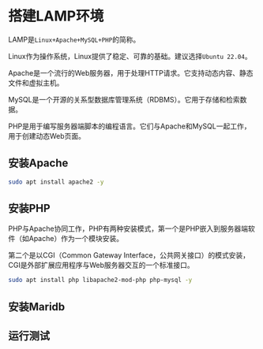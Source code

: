 # 搭建LAMP环境

LAMP是`Linux+Apache+MySQL+PHP`的简称。

Linux作为操作系统，Linux提供了稳定、可靠的基础。建议选择`Ubuntu 22.04`。

Apache是一个流行的Web服务器，用于处理HTTP请求。它支持动态内容、静态文件和虚拟主机。

MySQL是一个开源的关系型数据库管理系统（RDBMS）。它用于存储和检索数据。

PHP是用于编写服务器端脚本的编程语言。它们与Apache和MySQL一起工作，用于创建动态Web页面。

## 安装Apache

```bash
sudo apt install apache2 -y
```

## 安装PHP

PHP与Apache协同工作，PHP有两种安装模式，第一个是PHP嵌入到服务器端软件（如Apache）作为一个模块安装。

第二个是以CGI（Common Gateway Interface，公共网关接口）的模式安装，CGI是外部扩展应用程序与Web服务器交互的一个标准接口。

```bash
sudo apt install php libapache2-mod-php php-mysql -y
```

## 安装Maridb


## 运行测试